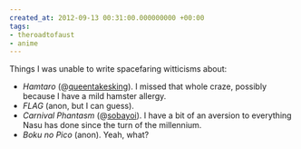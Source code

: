 ```yaml
---
created_at: 2012-09-13 00:31:00.000000000 +00:00
tags:
- theroadtofaust
- anime
---
```


Things I was unable to write spacefaring witticisms about:

-   *Hamtaro* (@[queentakesking](http://blog.redono.org/)). I missed
    that whole craze, possibly because I have a mild hamster allergy.
-   *FLAG* (anon, but I can guess).
-   *Carnival Phantasm* (@[sobayoi](http://sobayoi.tumblr.com/)). I have
    a bit of an aversion to everything Nasu has done since the turn of
    the millennium.
-   *Boku no Pico* (anon). Yeah, what?
